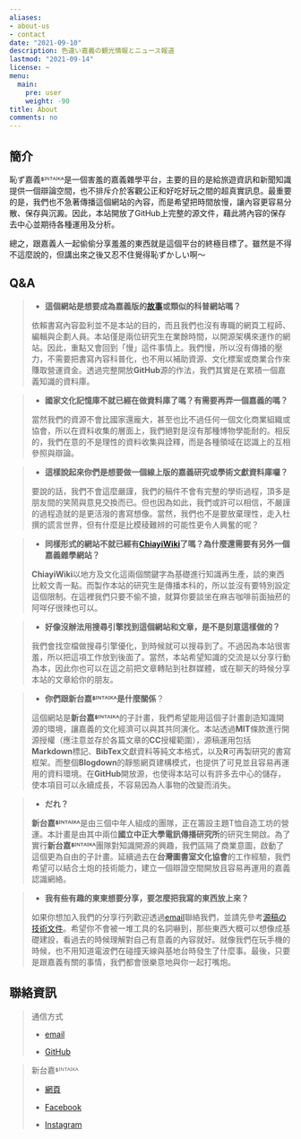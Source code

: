 ```yaml
---
aliases:
- about-us
- contact
date: "2021-09-10"
description: 色違い嘉義の観光情報とニュース報道
lastmod: "2021-09-14"
license: ~
menu:
  main:
    pre: user
    weight: -90
title: About
comments: no
---
```


## 簡介

恥ず嘉義ᙚᴵᴺᵀᴬᴵᴷᴬ是一個害羞的嘉義雜學平台，主要的目的是給旅遊資訊和新聞知識提供一個辯論空間，也不排斥介於客觀公正和好吃好玩之間的超真實訊息。最重要的是，我們也不急著傳播這個網站的內容，而是希望把時間放慢，讓內容更容易分散、保存與沉澱。因此，本站開放了GitHub上完整的源文件，藉此將內容的保存去中心並期待各種運用及分析。

總之，跟嘉義人一起偷偷分享羞羞的東西就是這個平台的終極目標了。雖然是不得不這麼說的，但講出來之後又忍不住覺得恥ずかしい啊～

## Q&A

> -   **這個網站是想要成為嘉義版的[故事](https://storystudio.tw)或類似的科普網站嗎？**
>
> 依賴書寫內容盈利並不是本站的目的，而且我們也沒有專職的網頁工程師、編輯與企劃人員。本站僅是兩位研究生在業餘時間，以開源架構來運作的網站。因此，重點又會回到「慢」這件事情上。我們慢，所以沒有傳播的壓力，不需要把書寫內容科普化，也不用以補助資源、文化標案或商業合作來賺取營運資金。透過完整開放**GitHub**源的作法，我們其實是在累積一個嘉義知識的資料庫。

> -   **國家文化記憶庫不就已經在做資料庫了嗎？有需要再弄一個嘉義的嗎？**
>
> 當然我們的資源不會比國家還龐大，甚至也比不過任何一個文化商業組織或協會，所以在資料收集的層面上，我們絕對是沒有那種博物學能耐的。相反的，我們在意的不是理性的資料收集與詮釋，而是各種領域在認識上的互相參照與辯論。

> -   **這樣說起來你們是想要做一個線上版的嘉義研究或學術文獻資料庫囉？**
>
> 要說的話，我們不會這麼嚴謹，我們的稿件不會有完整的學術過程，頂多是朋友間的笑鬧與意見交換而已。但也因為如此，我們或許可以相信，不嚴謹的過程造就的是更活潑的書寫想像。當然，我們也不是要放棄理性，走入杜撰的謊言世界，但有什麼是比模稜難辨的可能性更令人興奮的呢？

> -   **同樣形式的網站不就已經有[ChiayiWiki](http://chiayiwiki.inarch.org)了嗎？為什麼還需要有另外一個嘉義雜學網站？**
>
> **ChiayiWiki**以地方及文化這兩個關鍵字為基礎進行知識再生產，談的東西比較文青一點。而製作本站的研究生是傳播本科的，所以並沒有要特別設定這個限制。在這裡我們只要不偷不搶，就算你要談坐在麻吉咖啡前面抽菸的阿咩仔很辣也可以。

> -   **好像沒辦法用搜尋引擎找到這個網站和文章，是不是刻意這樣做的？**
>
> 我們會找空檔做搜尋引擎優化，到時候就可以搜尋到了。不過因為本站很害羞，所以把這項工作放到後面了。當然，本站希望知識的交流是以分享行動為本，因此你也可以在這之前把文章轉貼到社群媒體，或在聊天的時候分享本站的文章給你的朋友。

> -   **你們跟新台嘉ᙚᴵᴺᵀᴬᴵᴷᴬ是什麼關係**？
>
> 這個網站是**新台嘉ᙚᴵᴺᵀᴬᴵᴷᴬ**的子計畫，我們希望能用這個子計畫創造知識開源的環境，讓嘉義的文化經濟可以與其共同演化。本站透過**MIT**條款進行開源授權（應注意並存於各篇文章的**CC**授權範圍），源稿運用包括**Markdown**標記、**BibTex**文獻資料等純文本格式，以及**R**可再製研究的書寫框架。而整個**Blogdown**的靜態網頁建構模式，也提供了可見並且容易再運用的資料環境。在**GitHub**開放源，也使得本站可以有許多去中心的儲存，使本項目可以永續成長，不容易因為人事物的改變而消失。

> -   **だれ？**
>
> **新台嘉ᙚᴵᴺᵀᴬᴵᴷᴬ**是由三個中年人組成的團隊，正在籌設主題T恤自造工坊的營運。本計畫是由其中兩位**國立中正大學電訊傳播研究所**的研究生開啟。為了實行**新台嘉ᙚᴵᴺᵀᴬᴵᴷᴬ**團隊對知識開源的興趣，我們區隔了商業意圖，啟動了這個更為自由的子計畫。延續過去在**台灣圖書室文化協會**的工作經驗，我們希望可以結合土炮的技術能力，建立一個辯證空間開放且容易再運用的嘉義認識網絡。

> -   **我有些有趣的東東想要分享，要怎麼把我寫的東西放上來？**
>
> 如果你想加入我們的分享行列歡迎透過[email](mailto:support@sintaika.com)聯絡我們，並請先參考[源稿の技術文件](https://hazukagi.sintaika.com/p/source-text-note/)。希望你不會被一堆工具的名詞嚇到，那些東西大概可以想像成基礎建設，看過去的時候理解對自己有意義的內容就好。就像我們在玩手機的時候，也不用知道電波們在碰撞天線與基地台時發生了什麼事。最後，只要是跟嘉義有關的事情，我們都會很樂意地與你一起打嘴炮。

## 聯絡資訊

> 通信方式
>
> -   [email](mailto:support@sintaika.com)
>
> -   [GitHub](https://github.com/aciddylan/hazukagiWeb)

> 新台嘉ᙚᴵᴺᵀᴬᴵᴷᴬ
>
> -   [網頁](https://www.sintaika.com)
>
> -   [Facebook](https://www.facebook.com/sintaikaka/)
>
> -   [Instagram](https://www.instagram.com/sintaikaka/)
